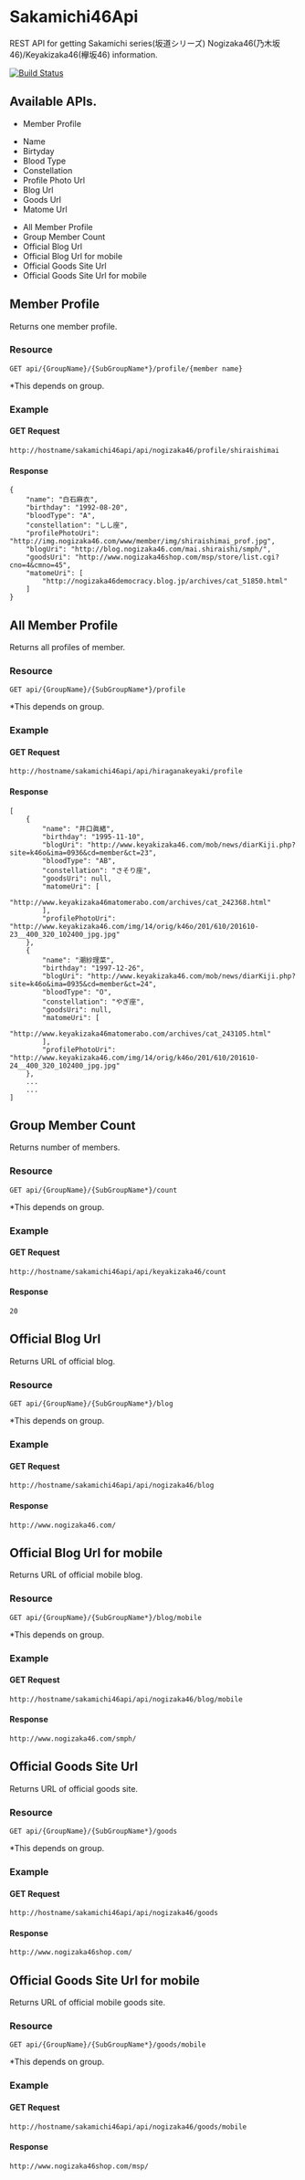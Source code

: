 # Sakamichi46Api
REST API for getting Sakamichi series(坂道シリーズ) Nogizaka46(乃木坂46)/Keyakizaka46(欅坂46) information.

[![Build Status](https://travis-ci.org/kikutaro/Sakamichi46Api.svg?branch=master)](https://travis-ci.org/kikutaro/Sakamichi46Api)

## Available APIs.
+ Member Profile
 - Name
 - Birtyday
 - Blood Type
 - Constellation
 - Profile Photo Url
 - Blog Url
 - Goods Url
 - Matome Url
+ All Member Profile
+ Group Member Count
+ Official Blog Url
+ Official Blog Url for mobile
+ Official Goods Site Url
+ Official Goods Site Url for mobile

## Member Profile
Returns one member profile.
### Resource
```
GET api/{GroupName}/{SubGroupName*}/profile/{member name}
```
*This depends on group.
### Example
#### GET Request
```
http://hostname/sakamichi46api/api/nogizaka46/profile/shiraishimai
```
#### Response
```
{
    "name": "白石麻衣",
    "birthday": "1992-08-20",
    "bloodType": "A",
    "constellation": "しし座",
    "profilePhotoUri": "http://img.nogizaka46.com/www/member/img/shiraishimai_prof.jpg",
    "blogUri": "http://blog.nogizaka46.com/mai.shiraishi/smph/",
    "goodsUri": "http://www.nogizaka46shop.com/msp/store/list.cgi?cno=4&cmno=45",
    "matomeUri": [
        "http://nogizaka46democracy.blog.jp/archives/cat_51850.html"
    ]
}
```

## All Member Profile
Returns all profiles of member.
### Resource
```
GET api/{GroupName}/{SubGroupName*}/profile
```
*This depends on group.
### Example
#### GET Request
```
http://hostname/sakamichi46api/api/hiraganakeyaki/profile
```
#### Response
```
[
    {
        "name": "井口眞緒", 
        "birthday": "1995-11-10", 
        "blogUri": "http://www.keyakizaka46.com/mob/news/diarKiji.php?site=k46o&ima=0936&cd=member&ct=23", 
        "bloodType": "AB", 
        "constellation": "さそり座", 
        "goodsUri": null, 
        "matomeUri": [
            "http://www.keyakizaka46matomerabo.com/archives/cat_242368.html"
        ],
        "profilePhotoUri": "http://www.keyakizaka46.com/img/14/orig/k46o/201/610/201610-23__400_320_102400_jpg.jpg"
    }, 
    {
        "name": "潮紗理菜", 
        "birthday": "1997-12-26", 
        "blogUri": "http://www.keyakizaka46.com/mob/news/diarKiji.php?site=k46o&ima=0935&cd=member&ct=24", 
        "bloodType": "O", 
        "constellation": "やぎ座", 
        "goodsUri": null, 
        "matomeUri": [
            "http://www.keyakizaka46matomerabo.com/archives/cat_243105.html"
        ], 
        "profilePhotoUri": "http://www.keyakizaka46.com/img/14/orig/k46o/201/610/201610-24__400_320_102400_jpg.jpg"
    },
    ... 
    ...
]
```
## Group Member Count
Returns number of members.
### Resource
```
GET api/{GroupName}/{SubGroupName*}/count
```
*This depends on group.
### Example
#### GET Request
```
http://hostname/sakamichi46api/api/keyakizaka46/count
```
#### Response
```
20
```
## Official Blog Url
Returns URL of official blog.
### Resource
```
GET api/{GroupName}/{SubGroupName*}/blog
```
*This depends on group.
### Example
#### GET Request
```
http://hostname/sakamichi46api/api/nogizaka46/blog
```
#### Response
```
http://www.nogizaka46.com/
```
## Official Blog Url for mobile
Returns URL of official mobile blog.
### Resource
```
GET api/{GroupName}/{SubGroupName*}/blog/mobile
```
*This depends on group.
### Example
#### GET Request
```
http://hostname/sakamichi46api/api/nogizaka46/blog/mobile
```
#### Response
```
http://www.nogizaka46.com/smph/
```
## Official Goods Site Url
Returns URL of official goods site.
### Resource
```
GET api/{GroupName}/{SubGroupName*}/goods
```
*This depends on group.
### Example
#### GET Request
```
http://hostname/sakamichi46api/api/nogizaka46/goods
```
#### Response
```
http://www.nogizaka46shop.com/
```
## Official Goods Site Url for mobile
Returns URL of official mobile goods site.
### Resource
```
GET api/{GroupName}/{SubGroupName*}/goods/mobile
```
*This depends on group.
### Example
#### GET Request
```
http://hostname/sakamichi46api/api/nogizaka46/goods/mobile
```
#### Response
```
http://www.nogizaka46shop.com/msp/
```
